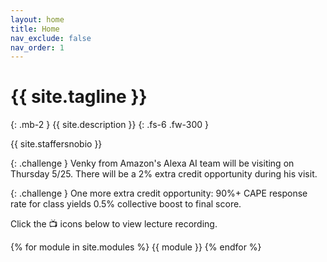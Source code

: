 ```yaml
---
layout: home
title: Home
nav_exclude: false
nav_order: 1
---
```


# {{ site.tagline }}
{: .mb-2 }
{{ site.description }}
{: .fs-6 .fw-300 }

{{ site.staffersnobio }}


{: .challenge } 
Venky from Amazon's Alexa AI team will be visiting on Thursday 5/25. There will be a 2% extra credit opportunity during his visit.

{: .challenge } 
One more extra credit opportunity: 90%+ CAPE response rate for class yields 0.5% collective boost to final score. 


Click the 📺 icons below to view lecture recording. 



<!-- [Jump to the current week](#week-03){: .btn } -->

{% for module in site.modules %}
{{ module }}
{% endfor %}
